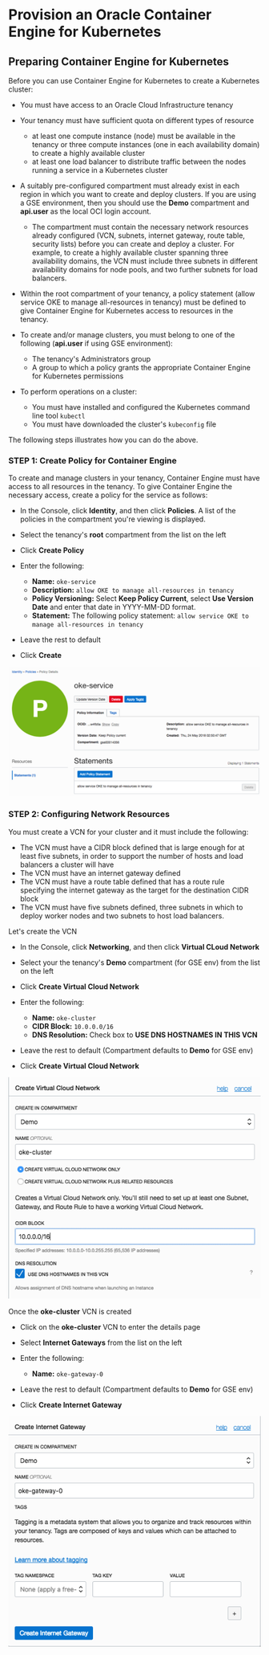 # Provision an Oracle Container Engine for Kubernetes

## Preparing Container Engine for Kubernetes

Before you can use Container Engine for Kubernetes to create a Kubernetes cluster:

- You must have access to an Oracle Cloud Infrastructure tenancy

- Your tenancy must have sufficient quota on different types of resource
  - at least one compute instance (node) must be available in the tenancy or three compute instances (one in each availability domain) to create a highly available cluster
  - at least one load balancer to distribute traffic between the nodes running a service in a Kubernetes cluster

- A suitably pre-configured compartment must already exist in each region in which you want to create and deploy clusters. If you are using a GSE environment, then you should use the **Demo** compartment and **api.user** as the local OCI login account.
  - The compartment must contain the necessary network resources already configured (VCN, subnets, internet gateway, route table, security lists) before you can create and deploy a cluster. For example, to create a highly available cluster spanning three availability domains, the VCN must include three subnets in different availability domains for node pools, and two further subnets for load balancers.
 
- Within the root compartment of your tenancy, a policy statement (allow service OKE to manage all-resources in tenancy) must be defined to give Container Engine for Kubernetes access to resources in the tenancy.

- To create and/or manage clusters, you must belong to one of the following (**api.user** if using GSE environment):
  - The tenancy's Administrators group
  - A group to which a policy grants the appropriate Container Engine for Kubernetes permissions
  
- To perform operations on a cluster:
  - You must have installed and configured the Kubernetes command line tool `kubectl`
  - You must have downloaded the cluster's `kubeconfig` file

The following steps illustrates how you can do the above.


### **STEP 1**: Create Policy for Container Engine

To create and manage clusters in your tenancy, Container Engine must have access to all resources in the tenancy. To give Container Engine the necessary access, create a policy for the service as follows:

- In the Console, click **Identity**, and then click **Policies**. A list of the policies in the compartment you're viewing is displayed.

- Select the tenancy's **root** compartment from the list on the left

- Click **Create Policy**

- Enter the following:
  - **Name:** `oke-service`
  - **Description:** `allow OKE to manage all-resources in tenancy`
  - **Policy Versioning:** Select **Keep Policy Current**, select **Use Version Date** and enter that date in YYYY-MM-DD format.
  - **Statement:** The following policy statement:
  `allow service OKE to manage all-resources in tenancy`

- Leave the rest to default

- Click **Create**

![](images/21.png)

### **STEP 2**: Configuring Network Resources

You must create a VCN for your cluster and it must include the following:

  - The VCN must have a CIDR block defined that is large enough for at least five subnets, in order to support the number of hosts and load balancers a cluster will have
  - The VCN must have an internet gateway defined
  - The VCN must have a route table defined that has a route rule specifying the internet gateway as the target for the destination CIDR block
  - The VCN must have five subnets defined, three subnets in which to deploy worker nodes and two subnets to host load balancers.

Let's create the VCN

- In the Console, click **Networking**, and then click **Virtual CLoud Network**

- Select your the tenancy's **Demo** compartment (for GSE env) from the list on the left

- Click **Create Virtual Cloud Network**

- Enter the following:
  - **Name:** `oke-cluster`
  - **CIDR Block:** `10.0.0.0/16`
  - **DNS Resolution:** Check box to **USE DNS HOSTNAMES IN THIS VCN**

- Leave the rest to default (Compartment defaults to **Demo** for GSE env)

- Click **Create Virtual Cloud Network**

![](images/22.png)


Once the **oke-cluster** VCN is created

- Click on the **oke-cluster** VCN to enter the details page

- Select **Internet Gateways** from the list on the left

- Enter the following:
  - **Name:** `oke-gateway-0`

- Leave the rest to default (Compartment defaults to **Demo** for GSE env)

- Click **Create Internet Gateway**

![](images/23.png)



